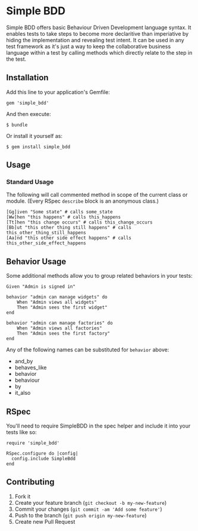 # Simple BDD

Simple BDD offers basic Behaviour Driven Development language syntax. It enables tests to take steps to become more declaritive than imperiative by hiding the implementation and revealing test intent. It can be used in any test framework as it's just a way to keep the collaborative business language within a test by calling methods which directly relate to the step in the test.


## Installation

Add this line to your application's Gemfile:

    gem 'simple_bdd'

And then execute:

    $ bundle

Or install it yourself as:

    $ gem install simple_bdd

## Usage

### Standard Usage

The following will call commented method in scope of the current class or module.  (Every RSpec ```describe``` block is an anonymous class.)

	[Gg]iven "Some state" # calls some_state
	[Ww]hen "this happens" # calls this_happens
	[Tt]hen "this change occurs" # calls this_change_occurs
	[Bb]ut "this other thing still happens" # calls this_other_thing_still_happens
	[Aa]nd "this other side effect happens" # calls this_other_side_effect_happens

## Behavior Usage

Some additional methods allow you to group related behaviors in your tests:

    Given "Admin is signed in"

    behavior "admin can manage widgets" do
        When "Admin views all widgets"
        Then "Admin sees the first widget"
    end

    behavior "admin can manage factories" do
        When "Admin views all factories"
        Then "Admin sees the first factory"
    end

Any of the following names can be substituted for ```behavior``` above:

* and_by
* behaves_like
* behavior
* behaviour
* by
* it_also

## RSpec

You'll need to require SimpleBDD in the spec helper and include it into your tests like so:

	require 'simple_bdd'

	RSpec.configure do |config|
  	  config.include SimpleBdd
	end

## Contributing

1. Fork it
2. Create your feature branch (`git checkout -b my-new-feature`)
3. Commit your changes (`git commit -am 'Add some feature'`)
4. Push to the branch (`git push origin my-new-feature`)
5. Create new Pull Request